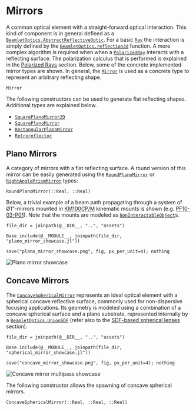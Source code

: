 # Mirrors

A common optical element with a straight-forward optical interaction. This kind of component is in general defined as a [`BeamletOptics.AbstractReflectiveOptic`](@ref). For a basic [`Ray`](@ref) the interaction is simply defined by the [`BeamletOptics.reflection3d`](@ref) function. A more complex algorithm is required when when a [`PolarizedRay`](@ref) interacts with a reflecting surface. The polarization calculus that is performed is explained in the [Polarized Rays](@ref) section. Below, some of the concrete implemented mirror types are shown. In general, the [`Mirror`](@ref) is used as a concrete type to represent an arbitrary reflecting shape.

```@docs; canonical=false
Mirror
```

The following constructors can be used to generate flat reflecting shapes. Additional types are explained below.

- [`SquarePlanoMirror2D`](@ref)
- [`SquarePlanoMirror`](@ref)
- [`RectangularPlanoMirror`](@ref)
- [`Retroreflector`](@ref)


## Plano Mirrors

A category of mirrors with a flat reflecting surface. A round version of this mirror can be easily generated using the [`RoundPlanoMirror`](@ref) or [`RightAnglePrismMirror`](@ref) types:

```@docs; canonical=false
RoundPlanoMirror(::Real, ::Real)
```

Below, a trivial example of a beam path propagating through a system of Ø1"-mirrors mounted in [KM100CP/M](https://www.thorlabs.de/thorproduct.cfm?partnumber=KM100CP/M#ad-image-0) kinematic mounts is shown (e.g. [PF10-03-P01](https://www.thorlabs.com/thorproduct.cfm?partnumber=PF10-03-P01)). Note that the mounts are modeled as [`NonInteractableObject`](@ref)s.

```@eval
file_dir = joinpath(@__DIR__, "..", "assets")

Base.include(@__MODULE__, joinpath(file_dir, "plano_mirror_showcase.jl"))

save("plano_mirror_showcase.png", fig, px_per_unit=4); nothing
```

![Plano mirror showcase](plano_mirror_showcase.png)

## Concave Mirrors

The [`ConcaveSphericalMirror`](@ref) represents an ideal optical element with a spherical concave reflective surface, commonly used for non-dispersive focusing applications. Its geometry is modeled using a combination of a concave spherical surface and a plano substrate, represented internally by a [`BeamletOptics.UnionSDF`](@ref) (refer also to the [SDF-based spherical lenses](@ref) section).

```@eval
file_dir = joinpath(@__DIR__, "..", "assets")

Base.include(@__MODULE__, joinpath(file_dir, "spherical_mirror_showcase.jl"))

save("concave_mirror_showcase.png", fig, px_per_unit=4); nothing
```

![Concave mirror multipass showcase](concave_mirror_showcase.png)

The following constructor allows the spawning of concave spherical mirrors.

```@docs; canonical=false
ConcaveSphericalMirror(::Real, ::Real, ::Real)
```

